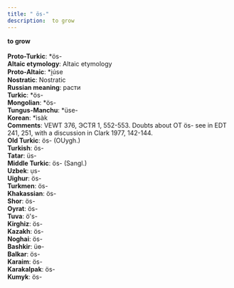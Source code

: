 ```yaml
---
title: " ös-"
description:  to grow
---
```

<p data-pagefind-weight="0.5">
<strong> to grow</strong><br><br>
<strong>Proto-Turkic</strong>:  *ös-<br>
<strong>Altaic etymology</strong>:  Altaic etymology<br>
<strong> Proto-Altaic</strong>:  *i̯úse<br>
<strong>Nostratic</strong>:  Nostratic<br>
<strong>Russian meaning</strong>:  расти<br>
<strong>Turkic</strong>:  *ös-<br>
<strong>Mongolian</strong>:  *ös-<br>
<strong>Tungus-Manchu</strong>:  *üse-<br>
<strong>Korean</strong>:  *ìsàk<br>
<strong>Comments</strong>:  VEWT 376, ЭСТЯ 1, 552-553. Doubts about OT ös- see in EDT 241, 251, with a discussion in Clark 1977, 142-144.<br>
<strong>Old Turkic</strong>:  ös- (OUygh.)<br>
<strong>Turkish</strong>:  ös-<br>
<strong>Tatar</strong>:  üs-<br>
<strong>Middle Turkic</strong>:  ös- (Sangl.)<br>
<strong>Uzbek</strong>:  ụs-<br>
<strong>Uighur</strong>:  ös-<br>
<strong>Turkmen</strong>:  ös-<br>
<strong>Khakassian</strong>:  ös-<br>
<strong>Shor</strong>:  ös-<br>
<strong>Oyrat</strong>:  ös-<br>
<strong>Tuva</strong>:  ö's-<br>
<strong>Kirghiz</strong>:  ös-<br>
<strong>Kazakh</strong>:  ös-<br>
<strong>Noghai</strong>:  ös-<br>
<strong>Bashkir</strong>:  üɵ-<br>
<strong>Balkar</strong>:  ös-<br>
<strong>Karaim</strong>:  ös-<br>
<strong>Karakalpak</strong>:  ös-<br>
<strong>Kumyk</strong>:  ös-<br>

</p>
